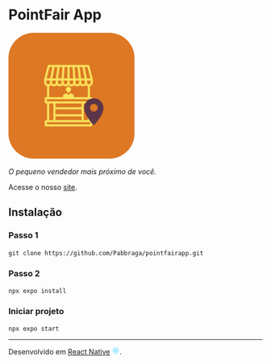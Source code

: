 # PointFair App

<img 
width="250px"
src="./assets/icon.png"
style="display: inline-block; margin: 0 auto; max-width: 250px; border-radius: 50px">

*O pequeno vendedor mais próximo de você.*

Acesse o nosso [site](https://pointfair.netlify.app).

## Instalação

### Passo 1
```
git clone https://github.com/Pabbraga/pointfairapp.git
```

### Passo 2
```
npx expo install
```

### Iniciar projeto
```
npx expo start
```

___

Desenvolvido em [React Native](https://reactnative.dev) <img height="15" src="https://raw.githubusercontent.com/devicons/devicon/master/icons/react/react-original.svg">.
